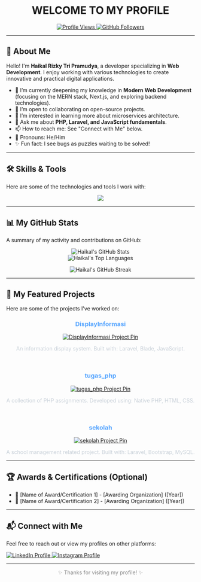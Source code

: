 
  <H1 align="center">WELCOME TO MY PROFILE</H1>


<p align="center">
  <a href="https://github.com/haikal-266">
    <img src="https://komarev.com/ghpvc/?username=haikal-266&label=Profile%20Views&color=007ACC&style=flat-square" alt="Profile Views"/>
  </a>
  <a href="https://github.com/haikal-266?tab=followers">
    <img src="https://img.shields.io/github/followers/haikal-266?label=Followers&style=flat-square&logo=github&color=333333&logoColor=white" alt="GitHub Followers"/>
  </a>
</p>

---

## 📄 About Me

Hello! I'm **Haikal Rizky Tri Pramudya**, a developer specializing in **Web Development**. I enjoy working with various technologies to create innovative and practical digital applications.

- 🌱 I’m currently deepening my knowledge in **Modern Web Development** (focusing on the MERN stack, Next.js, and exploring backend technologies).
- 🤝 I’m open to collaborating on open-source projects.
- 🤔 I’m interested in learning more about microservices architecture.
- 💬 Ask me about **PHP, Laravel, and JavaScript fundamentals**.
- 📫 How to reach me: See "Connect with Me" below.
- 📜 Pronouns: He/Him
- ✨ Fun fact: I see bugs as puzzles waiting to be solved!

---

## 🛠️ Skills & Tools

Here are some of the technologies and tools I work with:

<p align="center">
  <a href="https://skillicons.dev">
    <img src="https://skillicons.dev/icons?i=php,laravel,html,css,js,react,mysql,bootstrap,tailwind,figma,git,github,vscode,postman&theme=light&perline=7" />
    <!-- You can change theme to 'dark' if you prefer and predominantly use GitHub dark mode -->
  </a>
</p>

---

## 📊 My GitHub Stats

A summary of my activity and contributions on GitHub:

<p align="center">
  <img align="center" src="https://github-readme-stats.vercel.app/api?username=haikal-266&show_icons=true&locale=en&theme=transparent&bg_color=00000000&hide_border=true&title_color=58A6FF&text_color=C9D1D9&icon_color=79C0FF&rank_icon=github" alt="Haikal's GitHub Stats" />
  <br/>
  <img align="center" src="https://github-readme-stats.vercel.app/api/top-langs?username=haikal-266&layout=compact&locale=en&theme=transparent&bg_color=00000000&hide_border=true&title_color=58A6FF&text_color=C9D1D9&langs_count=8" alt="Haikal's Top Languages" />
</p>
<p align="center">
  <img align="center" src="https://streak-stats.demolab.com/?user=haikal-266&theme=github_dark_mode&hide_border=true&background=00000000&ring=58A6FF&fire=58A6FF&currStreakNum=C9D1D9&sideNums=C9D1D9&currStreakLabel=C9D1D9&dates=C9D1D9" alt="Haikal's GitHub Streak" />
  <!--
    Alternative streak themes: default, dark, highcontrast, radical, tokyonight.
    The colors above are set for a GitHub dark mode appearance. Adjust if needed.
    If streak is still not working, the service itself might be temporarily down or your username might have a typo.
    Ensure your username 'haikal-266' is correct and public.
  -->
</p>

<!-- Optional: GitHub Contribution Snake Animation (Requires GitHub Action setup) -->
<!-- <p align="center">
  <img src="https://github.com/haikal-266/haikal-266/blob/output/github-contribution-grid-snake.svg" alt="Snake Contribution Grid" />
</p> -->

---

## 🚀 My Featured Projects

Here are some of the projects I've worked on:

<!-- Option 1: Stacked (Simpler, good for mobile) -->
<div align="center">
  <h3 style="color:#58A6FF;">DisplayInformasi</h3>
  <a href="https://github.com/haikal-266/DisplayInformasi">
    <img src="https://github-readme-stats.vercel.app/api/pin/?username=haikal-266&repo=DisplayInformasi&theme=transparent&bg_color=00000000&hide_border=true&title_color=58A6FF&text_color=C9D1D9&icon_color=79C0FF" alt="DisplayInformasi Project Pin"/>
  </a>
  <p style="color:#C9D1D9;">
    An information display system. Built with: Laravel, Blade, JavaScript.
  </p>
  <br/>
  <h3 style="color:#58A6FF;">tugas_php</h3>
  <a href="https://github.com/haikal-266/tugas_php">
    <img src="https://github-readme-stats.vercel.app/api/pin/?username=haikal-266&repo=tugas_php&theme=transparent&bg_color=00000000&hide_border=true&title_color=58A6FF&text_color=C9D1D9&icon_color=79C0FF" alt="tugas_php Project Pin"/>
  </a>
  <p style="color:#C9D1D9;">
    A collection of PHP assignments. Developed using: Native PHP, HTML, CSS.
  </p>
  <br/>
  <h3 style="color:#58A6FF;">sekolah</h3>
  <a href="https://github.com/haikal-266/sekolah">
   <img src="https://github-readme-stats.vercel.app/api/pin/?username=haikal-266&repo=sekolah&theme=transparent&bg_color=00000000&hide_border=true&title_color=58A6FF&text_color=C9D1D9&icon_color=79C0FF" alt="sekolah Project Pin"/>
  </a>
  <p style="color:#C9D1D9;">
    A school management related project. Built with: Laravel, Bootstrap, MySQL. <!-- Update with actual technologies -->
  </p>
</div>

<!--
    Option 2: Pseudo Two-Column using align properties.
    This can sometimes look a bit off depending on image widths and screen sizes.
    If you use this, remove Option 1 above.

<table width="100%">
  <tr>
    <td width="50%" valign="top">
      <h3 align="center" style="color:#58A6FF;">DisplayInformasi</h3>
      <p align="center">
        <a href="https://github.com/haikal-266/DisplayInformasi">
          <img src="https://github-readme-stats.vercel.app/api/pin/?username=haikal-266&repo=DisplayInformasi&theme=transparent&bg_color=00000000&hide_border=true&title_color=58A6FF&text_color=C9D1D9&icon_color=79C0FF" alt="DisplayInformasi Project Pin"/>
        </a>
      </p>
      <p align="center" style="color:#C9D1D9;">
        An information display system. Built with: Laravel, Blade, JavaScript.
      </p>
    </td>
    <td width="50%" valign="top">
      <h3 align="center" style="color:#58A6FF;">tugas_php</h3>
      <p align="center">
        <a href="https://github.com/haikal-266/tugas_php">
          <img src="https://github-readme-stats.vercel.app/api/pin/?username=haikal-266&repo=tugas_php&theme=transparent&bg_color=00000000&hide_border=true&title_color=58A6FF&text_color=C9D1D9&icon_color=79C0FF" alt="tugas_php Project Pin"/>
        </a>
      </p>
      <p align="center" style="color:#C9D1D9;">
        A collection of PHP assignments. Developed using: Native PHP, HTML, CSS.
      </p>
    </td>
  </tr>
  <tr>
    <td width="50%" valign="top">
      <h3 align="center" style="color:#58A6FF;">sekolah</h3>
      <p align="center">
        <a href="https://github.com/haikal-266/sekolah">
         <img src="https://github-readme-stats.vercel.app/api/pin/?username=haikal-266&repo=sekolah&theme=transparent&bg_color=00000000&hide_border=true&title_color=58A6FF&text_color=C9D1D9&icon_color=79C0FF" alt="sekolah Project Pin"/>
        </a>
      </p>
      <p align="center" style="color:#C9D1D9;">
        A school management related project. Built with: Laravel, Bootstrap, MySQL. 
      </p>
    </td>
    <td width="50%" valign="top">
       Add another project here if you wish
    </td>
  </tr>
</table>
-->

---

## 🏆 Awards & Certifications (Optional)

- 🏅 [Name of Award/Certification 1] - [Awarding Organization] ([Year])
- 📜 [Name of Award/Certification 2] - [Awarding Organization] ([Year])

---

## 📬 Connect with Me

Feel free to reach out or view my profiles on other platforms:

<p align="left">
  <a href="https://www.linkedin.com/in/haikal-rizky-t-ab3539266/" target="_blank">
    <img src="https://img.shields.io/badge/LinkedIn-0077B5?style=for-the-badge&logo=linkedin&logoColor=white" alt="LinkedIn Profile"/>
  </a>
  <a href="https://instagram.com/kall266" target="_blank">
    <img src="https://img.shields.io/badge/Instagram-E4405F?style=for-the-badge&logo=instagram&logoColor=white" alt="Instagram Profile"/>
  </a>
  <!-- Add other social links if you have them -->
</p>

---
<p align="center" style="color:#888888;">✨ Thanks for visiting my profile! ✨</p>
